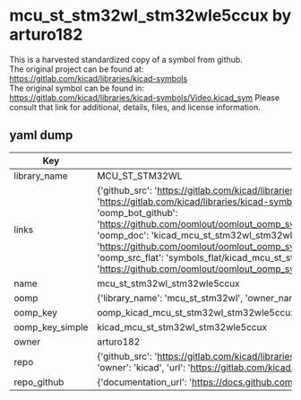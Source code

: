 # mcu_st_stm32wl_stm32wle5ccux by arturo182  
This is a harvested standardized copy of a symbol from github.  
The original project can be found at:  
https://gitlab.com/kicad/libraries/kicad-symbols  
The original symbol can be found in:
https://gitlab.com/kicad/libraries/kicad-symbols/Video.kicad_sym
Please consult that link for additional, details, files, and license information.  
## yaml dump  
| Key | Value |  
| --- | --- |  
| library_name | MCU_ST_STM32WL |  
| links | {'github_src': 'https://gitlab.com/kicad/libraries/kicad-symbols/Video.kicad_sym', 'github_src_repo': 'https://gitlab.com/kicad/libraries/kicad-symbols', 'oomp_bot': 'kicad_mcu_st_stm32wl_stm32wle5ccux/working', 'oomp_bot_github': 'https://github.com/oomlout/oomlout_oomp_symbol_bot/tree/main/kicad_mcu_st_stm32wl_stm32wle5ccux/working', 'oomp_doc': 'kicad_mcu_st_stm32wl_stm32wle5ccux/working', 'oomp_doc_github': 'https://github.com/oomlout/oomlout_oomp_symbol_doc/tree/main/kicad_mcu_st_stm32wl_stm32wle5ccux/working', 'oomp_src_flat': 'symbols_flat/kicad_mcu_st_stm32wl_stm32wle5ccux/working', 'oomp_src_flat_github': 'https://github.com/oomlout/oomlout_oomp_symbol_src/tree/main/kicad_mcu_st_stm32wl_stm32wle5ccux/working'} |  
| name | mcu_st_stm32wl_stm32wle5ccux |  
| oomp | {'library_name': 'mcu_st_stm32wl', 'owner_name': 'kicad', 'symbol_name': 'mcu_st_stm32wl_stm32wle5ccux'} |  
| oomp_key | oomp_kicad_mcu_st_stm32wl_stm32wle5ccux |  
| oomp_key_simple | kicad_mcu_st_stm32wl_stm32wle5ccux |  
| owner | arturo182 |  
| repo | {'github_src': 'https://gitlab.com/kicad/libraries/kicad-symbols/Video.kicad_sym', 'name': 'libraries/kicad-symbols', 'owner': 'kicad', 'url': 'https://gitlab.com/kicad/libraries/kicad-symbols'} |  
| repo_github | {'documentation_url': 'https://docs.github.com/rest/repos/repos#get-a-repository', 'message': 'Not Found'} |  

